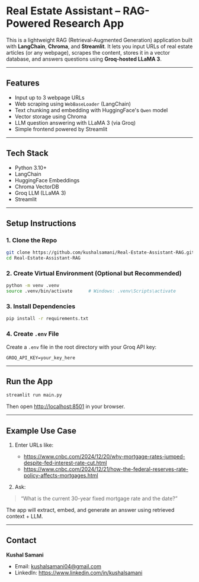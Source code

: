 # Real Estate Assistant – RAG-Powered Research App

This is a lightweight RAG (Retrieval-Augmented Generation) application built with **LangChain**, **Chroma**, and **Streamlit**. It lets you input URLs of real estate articles (or any webpage), scrapes the content, stores it in a vector database, and answers questions using **Groq-hosted LLaMA 3**.

---

## Features

- Input up to 3 webpage URLs
- Web scraping using `WebBaseLoader` (LangChain)
- Text chunking and embedding with HuggingFace's `Qwen` model
- Vector storage using Chroma
- LLM question answering with LLaMA 3 (via Groq)
- Simple frontend powered by Streamlit

---

## Tech Stack

- Python 3.10+
- LangChain
- HuggingFace Embeddings
- Chroma VectorDB
- Groq LLM (LLaMA 3)
- Streamlit

---

## Setup Instructions

### 1. Clone the Repo

```bash
git clone https://github.com/kushalsamani/Real-Estate-Assistant-RAG.git
cd Real-Estate-Assistant-RAG
```

### 2. Create Virtual Environment (Optional but Recommended)

```bash
python -m venv .venv
source .venv/bin/activate      # Windows: .venv\Scripts\activate
```

### 3. Install Dependencies

```bash
pip install -r requirements.txt
```

### 4. Create `.env` File

Create a `.env` file in the root directory with your Groq API key:

```env
GROQ_API_KEY=your_key_here
```

---

## Run the App

```bash
streamlit run main.py
```

Then open [http://localhost:8501](http://localhost:8501) in your browser.

---

## Example Use Case

1. Enter URLs like:
   - https://www.cnbc.com/2024/12/20/why-mortgage-rates-jumped-despite-fed-interest-rate-cut.html
   - https://www.cnbc.com/2024/12/21/how-the-federal-reserves-rate-policy-affects-mortgages.html

2. Ask:

> “What is the current 30-year fixed mortgage rate and the date?”

The app will extract, embed, and generate an answer using retrieved context + LLM.


---

## Contact

**Kushal Samani**  
- Email: kushalsamani04@gmail.com  
- LinkedIn: https://www.linkedin.com/in/kushalsamani
